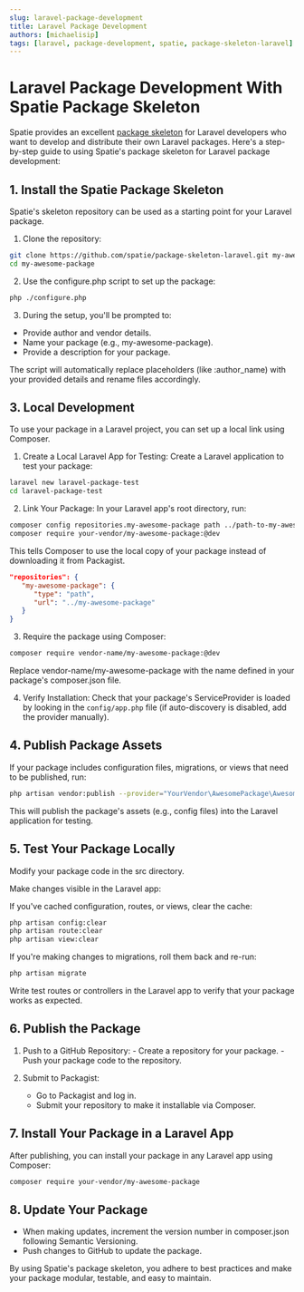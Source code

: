 ```yaml
---
slug: laravel-package-development
title: Laravel Package Development
authors: [michaelisip]
tags: [laravel, package-development, spatie, package-skeleton-laravel]
---
```


# Laravel Package Development With Spatie Package Skeleton

Spatie provides an excellent [package skeleton](https://github.com/spatie/package-skeleton-laravel) for Laravel developers who want to develop and distribute their own Laravel packages. Here's a step-by-step guide to using Spatie's package skeleton for Laravel package development:

## 1. Install the Spatie Package Skeleton

Spatie's skeleton repository can be used as a starting point for your Laravel package.

1. Clone the repository:

```bash
git clone https://github.com/spatie/package-skeleton-laravel.git my-awesome-package
cd my-awesome-package
```

2. Use the configure.php script to set up the package:

```bash
php ./configure.php
```

3. During the setup, you'll be prompted to:

- Provide author and vendor details.
- Name your package (e.g., my-awesome-package).
- Provide a description for your package.

The script will automatically replace placeholders (like :author_name) with your provided details and rename files accordingly.

## 3. Local Development

To use your package in a Laravel project, you can set up a local link using Composer.

1. Create a Local Laravel App for Testing: Create a Laravel application to test your package:

```bash
laravel new laravel-package-test
cd laravel-package-test
```

2. Link Your Package: In your Laravel app's root directory, run:

```bash
composer config repositories.my-awesome-package path ../path-to-my-awesome-package
composer require your-vendor/my-awesome-package:@dev
```

This tells Composer to use the local copy of your package instead of downloading it from Packagist.
```json
"repositories": {
   "my-awesome-package": {
      "type": "path",
      "url": "../my-awesome-package"
   }
}
```
3. Require the package using Composer:
```bash
composer require vendor-name/my-awesome-package:@dev
```
Replace vendor-name/my-awesome-package with the name defined in your package's composer.json file.

4. Verify Installation: Check that your package's ServiceProvider is loaded by looking in the `config/app.php` file (if auto-discovery is disabled, add the provider manually).

## 4. Publish Package Assets

If your package includes configuration files, migrations, or views that need to be published, run:

```bash
php artisan vendor:publish --provider="YourVendor\AwesomePackage\AwesomePackageServiceProvider"
```

This will publish the package's assets (e.g., config files) into the Laravel application for testing.

## 5. Test Your Package Locally

Modify your package code in the src directory.

Make changes visible in the Laravel app:

If you've cached configuration, routes, or views, clear the cache:

```bash
php artisan config:clear
php artisan route:clear
php artisan view:clear
```

If you're making changes to migrations, roll them back and re-run:

```bash
php artisan migrate
```

Write test routes or controllers in the Laravel app to verify that your package works as expected.

## 6. Publish the Package

1. Push to a GitHub Repository: - Create a repository for your package.
   -Push your package code to the repository.

2. Submit to Packagist:
   - Go to Packagist and log in.
   - Submit your repository to make it installable via Composer.

## 7. Install Your Package in a Laravel App

After publishing, you can install your package in any Laravel app using Composer:

```bash
composer require your-vendor/my-awesome-package
```

## 8. Update Your Package

- When making updates, increment the version number in composer.json following Semantic Versioning.
- Push changes to GitHub to update the package.

By using Spatie's package skeleton, you adhere to best practices and make your package modular, testable, and easy to maintain.
